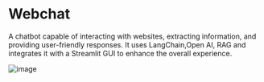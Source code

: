 # Webchat

A chatbot capable of interacting with websites, extracting information, and providing user-friendly responses. It uses LangChain,Open AI, RAG and integrates it with a Streamlit GUI to enhance the overall experience.

![image](https://github.com/user-attachments/assets/c5bf6edc-6dd7-4b4f-843b-ad9db8c85e5c)


